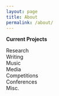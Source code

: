 ```yaml
---
layout: page
title: About
permalink: /about/
---
```


<b>Current Projects</b>

Research</br>
Writing</br>
Music</br>
Media</br>
Competitions</br>
Conferences</br>
Misc.</br>
 

